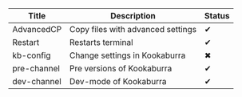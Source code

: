 | Title       | Description | Status |
| ----------- | ----------- | ------ |
| AdvancedCP     | Copy files with advanced settings       | ✔ |
| Restart   | Restarts terminal| ✔|
| kb-config | Change settings in Kookaburra| ✖|
| pre-channel | Pre versions of Kookaburra | ✔|
| dev-channel | Dev-mode of Kookaburra| ✔|
